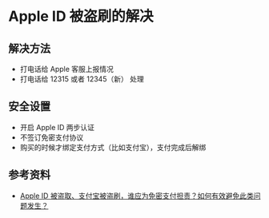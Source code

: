 # Apple ID 被盗刷的解决

## 解决方法
* 打电话给 Apple 客服上报情况
* 打电话给 12315 或者 12345（新） 处理

## 安全设置
* 开启 Apple ID 两步认证
* 不签订免密支付协议
* 购买的时候才绑定支付方式（比如支付宝），支付完成后解绑

## 参考资料
* [Apple ID 被盗取、支付宝被盗刷，谁应为免密支付担责？如何有效避免此类问题发生？](https://www.zhihu.com/question/298321122/answer/511277148)
